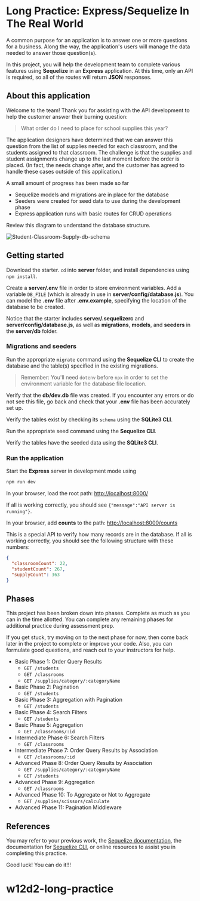 # Long Practice: Express/Sequelize In The Real World

A common purpose for an application is to answer one or more questions for a
business. Along the way, the application's users will manage the data
needed to answer those question(s).

In this project, you will help the development team to complete various features
using **Sequelize** in an **Express** application. At this time, only an API
is required, so all of the routes will return **JSON** responses.

## About this application

Welcome to the team! Thank you for assisting with the API development to help
the customer answer their burning question:

> What order do I need to place for school supplies this year?

The application designers have determined that we can answer this question from
the list of supplies needed for each classroom, and the students assigned to
that classroom. The challenge is that the supplies and student assignments
change up to the last moment before the order is placed. (In fact, the needs
change after, and the customer has agreed to handle these cases outside of this
application.)

A small amount of progress has been made so far

* Sequelize models and migrations are in place for the database
* Seeders were created for seed data to use during the development phase
* Express application runs with basic routes for CRUD operations

Review this diagram to understand the database structure.

![Student-Classroom-Supply-db-schema]

## Getting started

Download the starter. `cd` into __server__ folder, and install dependencies
using `npm install`.

Create a __server/.env__ file in order to store environment variables. Add a
variable `DB_FILE` (which is already in use in __server/config/database.js__).
You can model the __.env__ file after __.env.example__, specifying the location
of the database to be created.

Notice that the starter includes __server/.sequelizerc__ and
__server/config/database.js__, as well as __migrations__, __models__, and
__seeders__ in the __server/db__ folder.

### Migrations and seeders

Run the appropriate `migrate` command using the **Sequelize CLI** to create the
database and the table(s) specified in the existing migrations.

> Remember: You'll need `dotenv` before `npx` in order to set the
> environment variable for the database file location.

Verify that the __db/dev.db__ file was created. If you encounter any errors or
do not see this file, go back and check that your __.env__ file has been
accurately set up.

Verify the tables exist by checking its `schema` using the **SQLite3 CLI**.

Run the appropriate seed command using the **Sequelize CLI**.

Verify the tables have the seeded data using the **SQLite3 CLI**.

### Run the application

Start the **Express** server in development mode using

```sh
npm run dev
```

In your browser, load the root path:
[http://localhost:8000/][localhost]

If all is working correctly, you should see
`{"message":"API server is running"}`.

In your browser, add __counts__ to the path:
[http://localhost:8000/counts][localhost-counts]

This is a special API to verify how many records are in the database.
If all is working correctly, you should see the following structure with these
numbers:

```json
{
  "classroomCount": 22,
  "studentCount": 267,
  "supplyCount": 363
}
```

## Phases

This project has been broken down into phases. Complete as much as you can in
the time allotted. You can complete any remaining phases for additional practice
during assessment prep.

If you get stuck, try moving on to the next phase for now, then come back later
in the project to complete or improve your code. Also, you can formulate good
questions, and reach out to your instructors for help.

* Basic Phase 1: Order Query Results
  * `GET /students`
  * `GET /classrooms`
  * `GET /supplies/category/:categoryName`
* Basic Phase 2: Pagination
  * `GET /students`
* Basic Phase 3: Aggregation with Pagination
  * `GET /students`
* Basic Phase 4: Search Filters
  * `GET /students`
* Basic Phase 5: Aggregation
  * `GET /classrooms/:id`
* Intermediate Phase 6: Search Filters
  * `GET /classrooms`
* Intermediate Phase 7: Order Query Results by Association
  * `GET /classrooms/:id`
* Advanced Phase 8: Order Query Results by Association
  * `GET /supplies/category/:categoryName`
  * `GET /students`
* Advanced Phase 9: Aggregation
  * `GET /classrooms`
* Advanced Phase 10: To Aggregate or Not to Aggregate
  * `GET /supplies/scissors/calculate`
* Advanced Phase 11: Pagination Middleware

## References

You may refer to your previous work, the [Sequelize documentation][docs], the
documentation for [Sequelize CLI][cli-docs], or online resources to assist you
in completing this practice.

Good luck! You can do it!!!

[Student-Classroom-Supply-db-schema]: https://appacademy-open-assets.s3.us-west-1.amazonaws.com/Modular-Curriculum/content/week-11/practices/Student-Classroom-Supply-db-schema.png
[Student-Classroom-Supply-db-diagram-info]: https://appacademy-open-assets.s3.us-west-1.amazonaws.com/Modular-Curriculum/content/week-11/practices/Student-Classroom-Supply-db-diagram-info.txt

[localhost]: http://localhost:8000/
[localhost-counts]: http://localhost:8000/counts

[docs]: https://sequelize.org/master/manual/getting-started.html#new-databases-versus-existing-databases

[cli-docs]: https://github.com/sequelize/cli
# w12d2-long-practice
